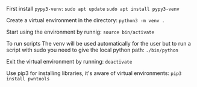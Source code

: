 
First install `pypy3-venv`:
`sudo apt update`
`sudo apt install pypy3-venv`

Create a virtual environment in the directory:
`python3 -m venv .`

Start using the environment by runnig:
`source bin/activate`

To run scripts
The venv will be used automatically for the user but to run a script with sudo you need to give the local python path: `./bin/python`

Exit the virtual environment by running:
`deactivate`

Use pip3 for installing libraries, it's aware of virtual environments:
`pip3 install pwntools`
